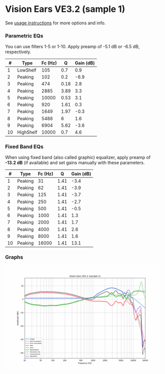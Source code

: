 # Vision Ears VE3.2 (sample 1)
See [usage instructions](https://github.com/jaakkopasanen/AutoEq#usage) for more options and info.

### Parametric EQs
You can use filters 1-5 or 1-10. Apply preamp of -5.1 dB or -6.5 dB, respectively.

|   # | Type      |   Fc (Hz) |    Q |   Gain (dB) |
|-----|-----------|-----------|------|-------------|
|   1 | LowShelf  |       105 | 0.7  |         0.9 |
|   2 | Peaking   |       102 | 0.2  |        -6.9 |
|   3 | Peaking   |       474 | 0.18 |         2.8 |
|   4 | Peaking   |      2885 | 3.89 |         3.3 |
|   5 | Peaking   |     10000 | 0.53 |         3.1 |
|   6 | Peaking   |       920 | 1.61 |         0.3 |
|   7 | Peaking   |      1649 | 1.97 |        -0.3 |
|   8 | Peaking   |      5488 | 6    |         1.6 |
|   9 | Peaking   |      6904 | 5.62 |        -3.6 |
|  10 | HighShelf |     10000 | 0.7  |         4.6 |

### Fixed Band EQs
When using fixed band (also called graphic) equalizer, apply preamp of **-13.2 dB** (if available) and set gains manually with these parameters.

|   # | Type    |   Fc (Hz) |    Q |   Gain (dB) |
|-----|---------|-----------|------|-------------|
|   1 | Peaking |        31 | 1.41 |        -3.4 |
|   2 | Peaking |        62 | 1.41 |        -3.9 |
|   3 | Peaking |       125 | 1.41 |        -3.7 |
|   4 | Peaking |       250 | 1.41 |        -2.7 |
|   5 | Peaking |       500 | 1.41 |        -0.5 |
|   6 | Peaking |      1000 | 1.41 |         1.3 |
|   7 | Peaking |      2000 | 1.41 |         1.7 |
|   8 | Peaking |      4000 | 1.41 |         2.6 |
|   9 | Peaking |      8000 | 1.41 |         1.6 |
|  10 | Peaking |     16000 | 1.41 |        13.1 |

### Graphs
![](./Vision%20Ears%20VE3.2%20(sample%201).png)
